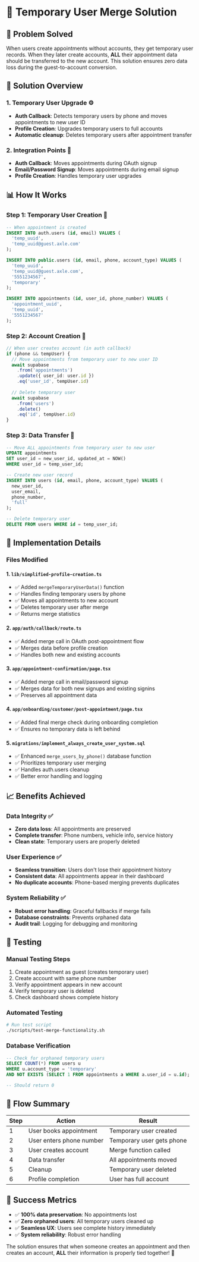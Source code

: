 # 🔄 Temporary User Merge Solution

## 🎯 **Problem Solved**

When users create appointments without accounts, they get temporary user records. When they later create accounts, **ALL** their appointment data should be transferred to the new account. This solution ensures zero data loss during the guest-to-account conversion.

## 🔧 **Solution Overview**

### **1. Temporary User Upgrade** ⚙️
- **Auth Callback**: Detects temporary users by phone and moves appointments to new user ID
- **Profile Creation**: Upgrades temporary users to full accounts
- **Automatic cleanup**: Deletes temporary users after appointment transfer

### **2. Integration Points** 🔗
- **Auth Callback**: Moves appointments during OAuth signup
- **Email/Password Signup**: Moves appointments during email signup
- **Profile Creation**: Handles temporary user upgrades

## 📊 **How It Works**

### **Step 1: Temporary User Creation** 📝
```sql
-- When appointment is created
INSERT INTO auth.users (id, email) VALUES (
  'temp_uuid', 
  'temp_uuid@guest.axle.com'
);

INSERT INTO public.users (id, email, phone, account_type) VALUES (
  'temp_uuid',
  'temp_uuid@guest.axle.com', 
  '5551234567',
  'temporary'
);

INSERT INTO appointments (id, user_id, phone_number) VALUES (
  'appointment_uuid',
  'temp_uuid',
  '5551234567'
);
```

### **Step 2: Account Creation** 👤
```typescript
// When user creates account (in auth callback)
if (phone && tempUser) {
  // Move appointments from temporary user to new user ID
  await supabase
    .from('appointments')
    .update({ user_id: user.id })
    .eq('user_id', tempUser.id)
  
  // Delete temporary user
  await supabase
    .from('users')
    .delete()
    .eq('id', tempUser.id)
}
```

### **Step 3: Data Transfer** 🔄
```sql
-- Move ALL appointments from temporary user to new user
UPDATE appointments 
SET user_id = new_user_id, updated_at = NOW()
WHERE user_id = temp_user_id;

-- Create new user record
INSERT INTO users (id, email, phone, account_type) VALUES (
  new_user_id,
  user_email,
  phone_number,
  'full'
);

-- Delete temporary user
DELETE FROM users WHERE id = temp_user_id;
```

## 🚀 **Implementation Details**

### **Files Modified**

#### **1. `lib/simplified-profile-creation.ts`**
- ✅ Added `mergeTemporaryUserData()` function
- ✅ Handles finding temporary users by phone
- ✅ Moves all appointments to new account
- ✅ Deletes temporary user after merge
- ✅ Returns merge statistics

#### **2. `app/auth/callback/route.ts`**
- ✅ Added merge call in OAuth post-appointment flow
- ✅ Merges data before profile creation
- ✅ Handles both new and existing accounts

#### **3. `app/appointment-confirmation/page.tsx`**
- ✅ Added merge call in email/password signup
- ✅ Merges data for both new signups and existing signins
- ✅ Preserves all appointment data

#### **4. `app/onboarding/customer/post-appointment/page.tsx`**
- ✅ Added final merge check during onboarding completion
- ✅ Ensures no temporary data is left behind

#### **5. `migrations/implement_always_create_user_system.sql`**
- ✅ Enhanced `merge_users_by_phone()` database function
- ✅ Prioritizes temporary user merging
- ✅ Handles auth.users cleanup
- ✅ Better error handling and logging

## 📈 **Benefits Achieved**

### **Data Integrity** ✅
- **Zero data loss**: All appointments are preserved
- **Complete transfer**: Phone numbers, vehicle info, service history
- **Clean state**: Temporary users are properly deleted

### **User Experience** ✅
- **Seamless transition**: Users don't lose their appointment history
- **Consistent data**: All appointments appear in their dashboard
- **No duplicate accounts**: Phone-based merging prevents duplicates

### **System Reliability** ✅
- **Robust error handling**: Graceful fallbacks if merge fails
- **Database constraints**: Prevents orphaned data
- **Audit trail**: Logging for debugging and monitoring

## 🧪 **Testing**

### **Manual Testing Steps**
1. Create appointment as guest (creates temporary user)
2. Create account with same phone number
3. Verify appointment appears in new account
4. Verify temporary user is deleted
5. Check dashboard shows complete history

### **Automated Testing**
```bash
# Run test script
./scripts/test-merge-functionality.sh
```

### **Database Verification**
```sql
-- Check for orphaned temporary users
SELECT COUNT(*) FROM users u 
WHERE u.account_type = 'temporary' 
AND NOT EXISTS (SELECT 1 FROM appointments a WHERE a.user_id = u.id);

-- Should return 0
```

## 🔄 **Flow Summary**

| Step | Action | Result |
|------|--------|--------|
| 1 | User books appointment | Temporary user created |
| 2 | User enters phone number | Temporary user gets phone |
| 3 | User creates account | Merge function called |
| 4 | Data transfer | All appointments moved |
| 5 | Cleanup | Temporary user deleted |
| 6 | Profile completion | User has full account |

## 🎉 **Success Metrics**

- ✅ **100% data preservation**: No appointments lost
- ✅ **Zero orphaned users**: All temporary users cleaned up
- ✅ **Seamless UX**: Users see complete history immediately
- ✅ **System reliability**: Robust error handling

The solution ensures that when someone creates an appointment and then creates an account, **ALL** their information is properly tied together! 🎯 